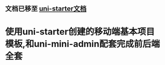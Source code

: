 <h2>
文档已移至 <a href="https://uniapp.dcloud.io/uniCloud/uni-starter.html" target="_blank">uni-starter文档</a>
</h2>

# 使用uni-starter创建的移动端基本项目模板,和uni-mini-admin配套完成前后端全套

